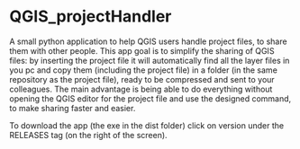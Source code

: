 # QGIS_projectHandler
A small python application to help QGIS users handle project files, to share them with other people.
This app goal is to simplify the sharing of QGIS files:
by inserting the project file it will automatically find all the layer files in you pc and copy them (including the project file) 
in a folder (in the same repository as the project file), ready to be compressed and sent to your colleagues.
The main advantage is being able to do everything without opening the QGIS editor for the project file and use the designed command,
to make sharing faster and easier.

To download the app (the exe in the dist folder) click on version under the RELEASES tag (on the right of the screen).
